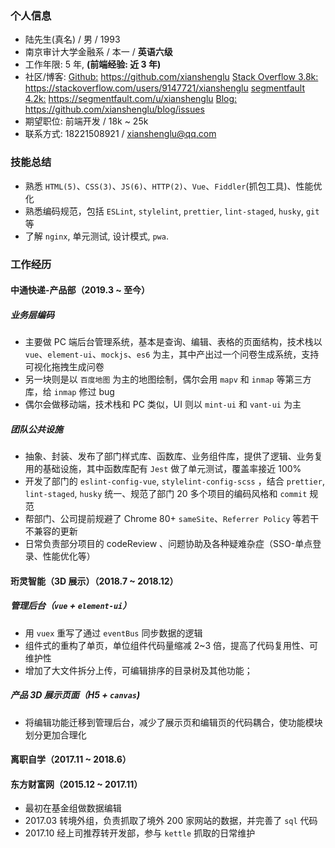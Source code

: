 ### 个人信息

- 陆先生(真名) / 男 / 1993
- 南京审计大学金融系 / 本一 / **英语六级**
- 工作年限: 5 年, **(前端经验: 近 3 年)**
- 社区/博客:
  [Github:](https://github.com/xianshenglu) https://github.com/xianshenglu
  [Stack Overflow 3.8k:](https://stackoverflow.com/users/9147721/xianshenglu) https://stackoverflow.com/users/9147721/xianshenglu
  [segmentfault 4.2k:](https://segmentfault.com/u/xianshenglu) https://segmentfault.com/u/xianshenglu
  [Blog:](https://github.com/xianshenglu/blog/issues) https://github.com/xianshenglu/blog/issues
- 期望职位: 前端开发 / 18k ~ 25k
- 联系方式: 18221508921 / xianshenglu@qq.com

### 技能总结

- 熟悉 `HTML(5)`、`CSS(3)`、`JS(6)`、`HTTP(2)`、`Vue`、`Fiddler`(抓包工具)、性能优化
- 熟悉编码规范，包括 `ESLint`, `stylelint`, `prettier`, `lint-staged`, `husky`, `git` 等
- 了解 `nginx`, 单元测试, 设计模式, `pwa`.

### 工作经历

#### 中通快递-产品部（2019.3 ~ 至今）

##### 业务层编码

- 主要做 PC 端后台管理系统，基本是查询、编辑、表格的页面结构，技术栈以 `vue`、`element-ui`、`mockjs`、`es6` 为主，其中产出过一个问卷生成系统，支持可视化拖拽生成问卷
- 另一块则是以 `百度地图` 为主的地图绘制，偶尔会用 `mapv` 和 `inmap` 等第三方库，给 `inmap` 修过 bug
- 偶尔会做移动端，技术栈和 PC 类似，UI 则以 `mint-ui` 和 `vant-ui` 为主

##### 团队公共设施

- 抽象、封装、发布了部门样式库、函数库、业务组件库，提供了逻辑、业务复用的基础设施，其中函数库配有 `Jest` 做了单元测试，覆盖率接近 100%
- 开发了部门的 `eslint-config-vue`, `stylelint-config-scss` ，结合 `prettier`, `lint-staged`, `husky` 统一、规范了部门 20 多个项目的编码风格和 `commit` 规范
- 帮部门、公司提前规避了 Chrome 80+ `sameSite`、`Referrer Policy` 等若干不兼容的更新
- 日常负责部分项目的 codeReview 、问题协助及各种疑难杂症（SSO-单点登录、性能优化等）

#### 珩灵智能（3D 展示）（2018.7 ~ 2018.12）

##### 管理后台（`vue` + `element-ui`）

- 用 `vuex` 重写了通过 `eventBus` 同步数据的逻辑
- 组件式的重构了单页，单位组件代码量缩减 2~3 倍，提高了代码复用性、可维护性
- 增加了大文件拆分上传，可编辑排序的目录树及其他功能；

##### 产品 3D 展示页面（H5 + `canvas`)

- 将编辑功能迁移到管理后台，减少了展示页和编辑页的代码耦合，使功能模块划分更加合理化

#### 离职自学（2017.11 ~ 2018.6）

#### 东方财富网（2015.12 ~ 2017.11）

- 最初在基金组做数据编辑
- 2017.03 转境外组，负责抓取了境外 200 家网站的数据，并完善了 `sql` 代码
- 2017.10 经上司推荐转开发部，参与 `kettle` 抓取的日常维护
